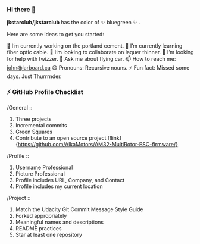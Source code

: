 ### Hi there 👋

**jkstarclub/jkstarclub** has the color of ✨ bluegreen ✨ .

Here are some ideas to get you started:

🔭 I’m currently working on the portland cement.
🌱 I’m currently learning fiber optic cable.
👯 I’m looking to collaborate on laquer thinner.
🤔 I’m looking for help with twizzer.
💬 Ask me about flying car.
📫 How to reach me: john@larboard.ca
😄 Pronouns: Recursive nouns.
⚡ Fun fact: Missed some days. Just Thurrrnder.

### ⚡ GitHub Profile Checklist

/General ::
1. Three projects
2. Incremental commits
3. Green Squares
4. Contribute to an open source project
[!link]{https://github.com/AlkaMotors/AM32-MultiRotor-ESC-firmware/}

/Profile ::
1. Username Professional
2. Picture Professional
3. Profile includes URL, Company, and Contact
4. Profile includes my current location

/Project ::
1. Match the Udacity Git Commit Message Style Guide
2. Forked appropriately
3. Meaningful names and descriptions
4. README practices
5. Star at least one repository

